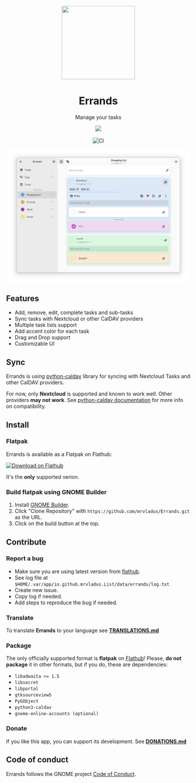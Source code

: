 
<div align="center">
  <img src="data/icons/io.github.mrvladus.List.svg" width="200" height="200">

  # Errands

  Manage your tasks
  
  <a href="https://circle.gnome.org/"><img src="https://circle.gnome.org/assets/button/badge.svg"></a>
  
  ![CI](https://github.com/mrvladus/Errands/actions/workflows/CI.yml/badge.svg)
  
<p align="center">
  <img src="screenshots/main.png" width="500" align="center">
</p>

</div>

## Features
- Add, remove, edit, complete tasks and sub-tasks
- Sync tasks with Nextcloud or other CalDAV providers
- Multiple task lists support
- Add accent color for each task
- Drag and Drop support
- Customizable UI

## Sync
Errands is using [python-caldav](https://github.com/python-caldav/caldav) library for syncing with Nextcloud Tasks and other CalDAV providers.

For now, only **Nextcloud** is supported and known to work well.
Other providers **may not work**. See [python-caldav  documentation](https://caldav.readthedocs.io/en/latest/#compatibility) for more info on compatibility.

## Install
### Flatpak
Errands is available as a Flatpak on Flathub:

<a href="https://flathub.org/apps/details/io.github.mrvladus.List"><img width='240' alt='Download on Flathub' src='https://dl.flathub.org/assets/badges/flathub-badge-en.png'/></a>

It's the **only** supported verion.

### Build flatpak using GNOME Builder
1. Install [GNOME Builder](https://flathub.org/apps/org.gnome.Builder).
2. Click "Clone Repository" with `https://github.com/mrvladus/Errands.git` as the URL.
3. Click on the build button at the top.

## Contribute

### Report a bug
- Make sure you are using latest version from [flathub](https://flathub.org/apps/details/io.github.mrvladus.List).
- See log file at `$HOME/.var/app/io.github.mrvladus.List/data/errands/log.txt`
- Create new issue.
- Copy log if needed.
- Add steps to reproduce the bug if needed.

### Translate
To translate **Errands** to your language see **[TRANSLATIONS.md](TRANSLATIONS.md)**

### Package
The only officially supported format is **flatpak** on [Flathub](https://flathub.org/apps/details/io.github.mrvladus.List)!
Please, **do not package** it in other formats, but if you do, these are dependencies:
- `libadwaita >= 1.5`
- `libsecret`
- `libportal`
- `gtksourceview5`
- `PyGObject`
- `python3-caldav`
- `gnome-online-accounts (optional)`

### Donate
If you like this app, you can support its development. See **[DONATIONS.md](DONATIONS.md)**

## Code of conduct

Errands follows the GNOME project [Code of Conduct](https://wiki.gnome.org/Foundation/CodeOfConduct).
